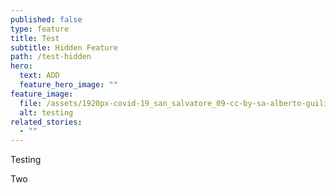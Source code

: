 ```yaml
---
published: false
type: feature
title: Test
subtitle: Hidden Feature
path: /test-hidden
hero:
  text: ADD
  feature_hero_image: ""
feature_image:
  file: /assets/1920px-covid-19_san_salvatore_09-cc-by-sa-alberto-guiliani_resized.jpg
  alt: testing
related_stories:
  - ""
---
```

Testing

Two